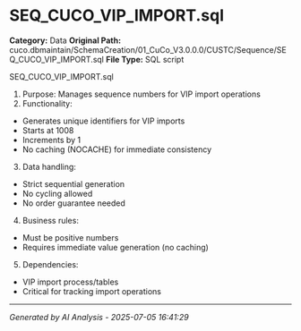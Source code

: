 # SEQ_CUCO_VIP_IMPORT.sql

**Category:** Data
**Original Path:** cuco.dbmaintain/SchemaCreation/01_CuCo_V3.0.0.0/CUSTC/Sequence/SEQ_CUCO_VIP_IMPORT.sql
**File Type:** SQL script

SEQ_CUCO_VIP_IMPORT.sql
1. Purpose: Manages sequence numbers for VIP import operations
2. Functionality:
- Generates unique identifiers for VIP imports
- Starts at 1008
- Increments by 1
- No caching (NOCACHE) for immediate consistency
3. Data handling:
- Strict sequential generation
- No cycling allowed
- No order guarantee needed
4. Business rules:
- Must be positive numbers
- Requires immediate value generation (no caching)
5. Dependencies:
- VIP import process/tables
- Critical for tracking import operations

---
*Generated by AI Analysis - 2025-07-05 16:41:29*
